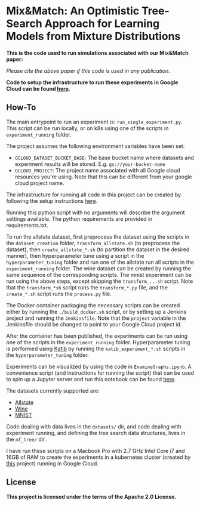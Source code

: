 # Mix&Match: An Optimistic Tree-Search Approach for Learning Models from Mixture Distributions

**This is the code used to run simulations associated with our Mix&Match paper:** <INSERT-LINK-HERE>
 
 _Please cite the above paper if this code is used in any publication._
 
 **Code to setup the infrastructure to run these experiments in Google Cloud can be found [here](https://github.com/matthewfaw/mixnmatch-infrastructure).** 

## How-To

The main entrypoint to run an experiment is:
`run_single_experiment.py`. This script can be run locally,
or on k8s using one of the scripts in `experiment_running` folder.

The project assumes the following environment variables have been set:
- `GCLOUD_DATASET_BUCKET_BASE`: The base bucket name where datasets and experiment results will be stored. E.g. `gs://your-bucket-name`
- `GCLOUD_PROJECT`: The project name associated with all Google cloud resources you're using. Note that this can be different from your google cloud project name.

The infrastructure for running all code in this project can be created by
following the setup instructions [here](https://github.com/matthewfaw/mixnmatch-infrastructure).

Running this python script with no arguments will describe the argument
settings available. The python requirements are provided in requirements.txt.

To run the allstate dataset, first preprocess the dataset using the scripts in the
`dataset_creation` folder,
`transform_allstate.sh` (to preprocess the dataset), then `create_allstate_*.sh`
 (to partition the dataset in the desired manner),
then hyperparameter tune using a script in the `hyperparameter_tuning` folder and
run one of the allstate run all scripts in the `experiment_running`
folder.
The wine dataset can be created by running the same sequence of 
the corresponding scripts.  The mnist experiment can be run using the above
steps, except skipping the `transform_...sh` script. 
Note that the `transform_*sh` script runs the `transform_*.py` file, and the
`create_*.sh` script runs the `process.py` file.

The Docker container packaging the necessary scripts can be created
either by running the `./build_docker.sh` script, or by setting up a Jenkins
project and running the `Jenkinsfile`. Note that the `project` variable
in the Jenkinsfile should be changed to point to your Google Cloud project id.

After the container has been published, the experiments can be run using one
of the scripts in the `experiment_running` folder.  Hyperparameter tuning
is performed using [Katib](https://github.com/kubeflow/katib) by running the
`katib_experiment_*.sh` scripts in the `hyperparameter_tuning` folder.

Experiments can be visualized by using the code in `ExamineGraphs.ipynb`.
A convenience script (and instructions for running the script) that can be used to spin up a Jupyter server 
and run this notebook can be found
[here](https://github.com/matthewfaw/mixnmatch-infrastructure).

The datasets currently supported are:
- [Allstate](https://www.kaggle.com/c/allstate-purchase-prediction-challenge/data)
- [Wine](https://www.kaggle.com/dbahri/wine-ratings)
- [MNIST](https://pytorch.org/docs/stable/_modules/torchvision/datasets/mnist.html)

Code dealing with data lives in the `datasets/` dir, and code dealing with
experiment running, and defining the tree search data structures, lives in
the `mf_tree/` dir.

I have run these scripts on a Macbook Pro with 
2.7 GHz Intel Core i7 and 16GB of RAM to create the experiments in a kubernetes cluster
(created by [this](https://github.com/matthewfaw/mixnmatch-infrastructure) project)
running in Google Cloud.

## License

**This project is licensed under the terms of the Apache 2.0 License.**
